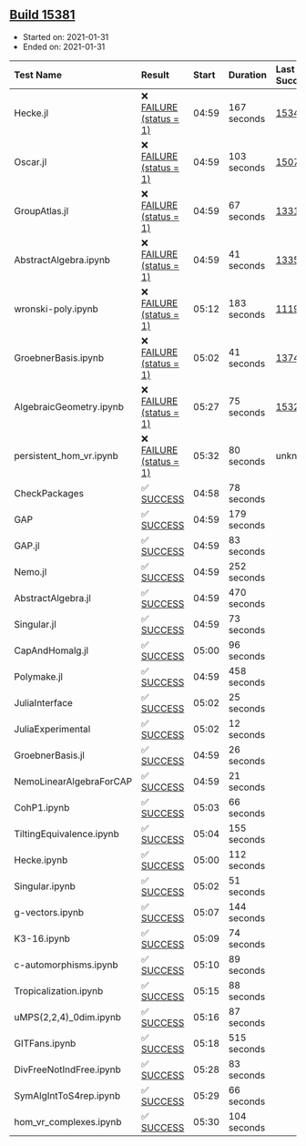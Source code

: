 ## [Build 15381](https://oscarci.mathematik.uni-kl.de/job/oscar/15381/)

* Started on: 2021-01-31
* Ended on: 2021-01-31

| Test Name    | Result | Start | Duration | Last Success | First Failure |
|:-------------|:-------|:------|:---------|:-------------|:--------------|
| Hecke.jl | ❌ [FAILURE (status = 1)](https://oscarci.mathematik.uni-kl.de/job/oscar/15381/artifact/logs/build-15381/Hecke.jl.log) | 04:59 | 167 seconds | [15344](https://oscarci.mathematik.uni-kl.de/job/oscar/15344/) | [15348](https://oscarci.mathematik.uni-kl.de/job/oscar/15348/) |
| Oscar.jl | ❌ [FAILURE (status = 1)](https://oscarci.mathematik.uni-kl.de/job/oscar/15381/artifact/logs/build-15381/Oscar.jl.log) | 04:59 | 103 seconds | [15079](https://oscarci.mathematik.uni-kl.de/job/oscar/15079/) | [15080](https://oscarci.mathematik.uni-kl.de/job/oscar/15080/) |
| GroupAtlas.jl | ❌ [FAILURE (status = 1)](https://oscarci.mathematik.uni-kl.de/job/oscar/15381/artifact/logs/build-15381/GroupAtlas.jl.log) | 04:59 | 67 seconds | [13311](https://oscarci.mathematik.uni-kl.de/job/oscar/13311/) | [13312](https://oscarci.mathematik.uni-kl.de/job/oscar/13312/) |
| AbstractAlgebra.ipynb | ❌ [FAILURE (status = 1)](https://oscarci.mathematik.uni-kl.de/job/oscar/15381/artifact/logs/build-15381/AbstractAlgebra.ipynb.log) | 04:59 | 41 seconds | [13355](https://oscarci.mathematik.uni-kl.de/job/oscar/13355/) | [13356](https://oscarci.mathematik.uni-kl.de/job/oscar/13356/) |
| wronski-poly.ipynb | ❌ [FAILURE (status = 1)](https://oscarci.mathematik.uni-kl.de/job/oscar/15381/artifact/logs/build-15381/wronski-poly.ipynb.log) | 05:12 | 183 seconds | [11192](https://oscarci.mathematik.uni-kl.de/job/oscar/11192/) | [11193](https://oscarci.mathematik.uni-kl.de/job/oscar/11193/) |
| GroebnerBasis.ipynb | ❌ [FAILURE (status = 1)](https://oscarci.mathematik.uni-kl.de/job/oscar/15381/artifact/logs/build-15381/GroebnerBasis.ipynb.log) | 05:02 | 41 seconds | [13748](https://oscarci.mathematik.uni-kl.de/job/oscar/13748/) | [13749](https://oscarci.mathematik.uni-kl.de/job/oscar/13749/) |
| AlgebraicGeometry.ipynb | ❌ [FAILURE (status = 1)](https://oscarci.mathematik.uni-kl.de/job/oscar/15381/artifact/logs/build-15381/AlgebraicGeometry.ipynb.log) | 05:27 | 75 seconds | [15322](https://oscarci.mathematik.uni-kl.de/job/oscar/15322/) | [15323](https://oscarci.mathematik.uni-kl.de/job/oscar/15323/) |
| persistent_hom_vr.ipynb | ❌ [FAILURE (status = 1)](https://oscarci.mathematik.uni-kl.de/job/oscar/15381/artifact/logs/build-15381/persistent_hom_vr.ipynb.log) | 05:32 | 80 seconds | unknown | unknown |
| CheckPackages | ✅ [SUCCESS](https://oscarci.mathematik.uni-kl.de/job/oscar/15381/artifact/logs/build-15381/CheckPackages.log) | 04:58 | 78 seconds |  |  |
| GAP | ✅ [SUCCESS](https://oscarci.mathematik.uni-kl.de/job/oscar/15381/artifact/logs/build-15381/GAP.log) | 04:59 | 179 seconds |  |  |
| GAP.jl | ✅ [SUCCESS](https://oscarci.mathematik.uni-kl.de/job/oscar/15381/artifact/logs/build-15381/GAP.jl.log) | 04:59 | 83 seconds |  |  |
| Nemo.jl | ✅ [SUCCESS](https://oscarci.mathematik.uni-kl.de/job/oscar/15381/artifact/logs/build-15381/Nemo.jl.log) | 04:59 | 252 seconds |  |  |
| AbstractAlgebra.jl | ✅ [SUCCESS](https://oscarci.mathematik.uni-kl.de/job/oscar/15381/artifact/logs/build-15381/AbstractAlgebra.jl.log) | 04:59 | 470 seconds |  |  |
| Singular.jl | ✅ [SUCCESS](https://oscarci.mathematik.uni-kl.de/job/oscar/15381/artifact/logs/build-15381/Singular.jl.log) | 04:59 | 73 seconds |  |  |
| CapAndHomalg.jl | ✅ [SUCCESS](https://oscarci.mathematik.uni-kl.de/job/oscar/15381/artifact/logs/build-15381/CapAndHomalg.jl.log) | 05:00 | 96 seconds |  |  |
| Polymake.jl | ✅ [SUCCESS](https://oscarci.mathematik.uni-kl.de/job/oscar/15381/artifact/logs/build-15381/Polymake.jl.log) | 04:59 | 458 seconds |  |  |
| JuliaInterface | ✅ [SUCCESS](https://oscarci.mathematik.uni-kl.de/job/oscar/15381/artifact/logs/build-15381/JuliaInterface.log) | 05:02 | 25 seconds |  |  |
| JuliaExperimental | ✅ [SUCCESS](https://oscarci.mathematik.uni-kl.de/job/oscar/15381/artifact/logs/build-15381/JuliaExperimental.log) | 05:02 | 12 seconds |  |  |
| GroebnerBasis.jl | ✅ [SUCCESS](https://oscarci.mathematik.uni-kl.de/job/oscar/15381/artifact/logs/build-15381/GroebnerBasis.jl.log) | 04:59 | 26 seconds |  |  |
| NemoLinearAlgebraForCAP | ✅ [SUCCESS](https://oscarci.mathematik.uni-kl.de/job/oscar/15381/artifact/logs/build-15381/NemoLinearAlgebraForCAP.log) | 04:59 | 21 seconds |  |  |
| CohP1.ipynb | ✅ [SUCCESS](https://oscarci.mathematik.uni-kl.de/job/oscar/15381/artifact/logs/build-15381/CohP1.ipynb.log) | 05:03 | 66 seconds |  |  |
| TiltingEquivalence.ipynb | ✅ [SUCCESS](https://oscarci.mathematik.uni-kl.de/job/oscar/15381/artifact/logs/build-15381/TiltingEquivalence.ipynb.log) | 05:04 | 155 seconds |  |  |
| Hecke.ipynb | ✅ [SUCCESS](https://oscarci.mathematik.uni-kl.de/job/oscar/15381/artifact/logs/build-15381/Hecke.ipynb.log) | 05:00 | 112 seconds |  |  |
| Singular.ipynb | ✅ [SUCCESS](https://oscarci.mathematik.uni-kl.de/job/oscar/15381/artifact/logs/build-15381/Singular.ipynb.log) | 05:02 | 51 seconds |  |  |
| g-vectors.ipynb | ✅ [SUCCESS](https://oscarci.mathematik.uni-kl.de/job/oscar/15381/artifact/logs/build-15381/g-vectors.ipynb.log) | 05:07 | 144 seconds |  |  |
| K3-16.ipynb | ✅ [SUCCESS](https://oscarci.mathematik.uni-kl.de/job/oscar/15381/artifact/logs/build-15381/K3-16.ipynb.log) | 05:09 | 74 seconds |  |  |
| c-automorphisms.ipynb | ✅ [SUCCESS](https://oscarci.mathematik.uni-kl.de/job/oscar/15381/artifact/logs/build-15381/c-automorphisms.ipynb.log) | 05:10 | 89 seconds |  |  |
| Tropicalization.ipynb | ✅ [SUCCESS](https://oscarci.mathematik.uni-kl.de/job/oscar/15381/artifact/logs/build-15381/Tropicalization.ipynb.log) | 05:15 | 88 seconds |  |  |
| uMPS(2,2,4)_0dim.ipynb | ✅ [SUCCESS](https://oscarci.mathematik.uni-kl.de/job/oscar/15381/artifact/logs/build-15381/uMPS-2-2-4-_0dim.ipynb.log) | 05:16 | 87 seconds |  |  |
| GITFans.ipynb | ✅ [SUCCESS](https://oscarci.mathematik.uni-kl.de/job/oscar/15381/artifact/logs/build-15381/GITFans.ipynb.log) | 05:18 | 515 seconds |  |  |
| DivFreeNotIndFree.ipynb | ✅ [SUCCESS](https://oscarci.mathematik.uni-kl.de/job/oscar/15381/artifact/logs/build-15381/DivFreeNotIndFree.ipynb.log) | 05:28 | 83 seconds |  |  |
| SymAlgIntToS4rep.ipynb | ✅ [SUCCESS](https://oscarci.mathematik.uni-kl.de/job/oscar/15381/artifact/logs/build-15381/SymAlgIntToS4rep.ipynb.log) | 05:29 | 66 seconds |  |  |
| hom_vr_complexes.ipynb | ✅ [SUCCESS](https://oscarci.mathematik.uni-kl.de/job/oscar/15381/artifact/logs/build-15381/hom_vr_complexes.ipynb.log) | 05:30 | 104 seconds |  |  |
